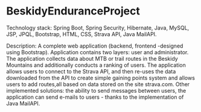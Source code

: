 # BeskidyEnduranceProject

Technology stack: Spring Boot, Spring Security, Hibernate, Java, MySQL, JSP, JPQL, Bootstrap, HTML, CSS,  Strava API, Java MailAPI.

Description: A complete web application (backend, frontend  -designed using Bootstrap). Application contains two layers: user and administrator. The application collects data about MTB or trail routes in the Beskidy Mountains and additionally conducts a ranking of users. The application allows users to connect to the Strava API, and then re-uses the data downloaded from the API to create simple gaining points system and allows users to add routes,all based on data stored on the site strava.com. Other implemented solutions: the ability to send messages between users, the application can send e-mails to users - thanks to the implementation of Java MailAPI.
